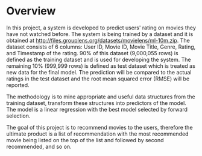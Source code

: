 # Overview
In this project, a system is developed to predict users' rating on movies they have not watched before. The system is being trained by a dataset and it is obtained at <http://files.grouplens.org/datasets/movielens/ml-10m.zip>. The dataset consists of 6 columns: User ID, Movie ID, Movie Title, Genre, Rating, and Timestamp of the rating. 90% of this dataset (9,000,055 rows) is defined as the training dataset and is used for developing the system. The remaining 10% (999,999 rows) is defined as test dataset which is treated as new data for the final model. The prediction will be compared to the actual ratings in the test dataset and the root mean squared error (RMSE) will be reported. 

The methodology is to mine appropriate and useful data structures from the training dataset, transform these structures into predictors of the model. The model is a linear regression with the best model selected by forward selection.

The goal of this project is to recommend movies to the users, therefore the ultimate product is a list of recommendation with the most recommended movie being listed on the top of the list and followed by second recommended, and so on. 

